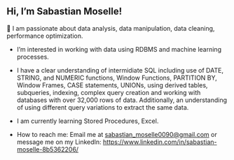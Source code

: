 ## Hi, I’m Sabastian Moselle!

:open_hands: I am passionate about data analysis, data manipulation, data cleaning, performance optimization.
- I’m interested in working with data using RDBMS and machine learning processes.
-  I have a clear understanding of intermidiate SQL including use of DATE, STRING, and NUMERIC functions, Window Functions, PARTITION BY, Window Frames, CASE statements, UNIONs,
using derived tables, subqueries, indexing, complex query creation and working with databases with over 32,000 rows of data.
Additionally, an understanding of using different query variations to extract the same data.
- I am currently learning Stored Procedures, Excel.

- How to reach me: Email me at sabastian_moselle0090@gmail.com or message me on my LinkedIn: https://www.linkedin.com/in/sabastian-moselle-8b5362206/

<!---
SabastianMoselle/SabastianMoselle is a ✨ special ✨ repository because its `README.md` (this file) appears on your GitHub profile.
You can click the Preview link to take a look at your changes.
--->
